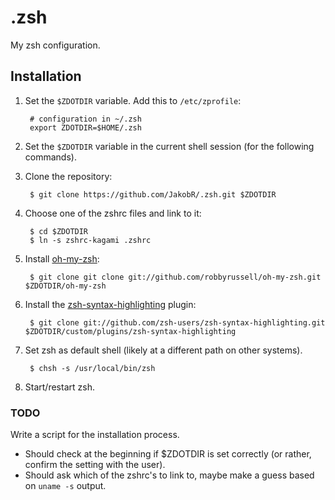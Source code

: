 .zsh
====

My zsh configuration.


Installation
------------

1. Set the `$ZDOTDIR` variable. Add this to `/etc/zprofile`:

        # configuration in ~/.zsh
        export ZDOTDIR=$HOME/.zsh

2. Set the `$ZDOTDIR` variable in the current shell session (for the following commands).

3. Clone the repository:

        $ git clone https://github.com/JakobR/.zsh.git $ZDOTDIR

4. Choose one of the zshrc files and link to it:

        $ cd $ZDOTDIR
        $ ln -s zshrc-kagami .zshrc

5. Install [oh-my-zsh](https://github.com/robbyrussell/oh-my-zsh):

        $ git clone git clone git://github.com/robbyrussell/oh-my-zsh.git $ZDOTDIR/oh-my-zsh

6. Install the [zsh-syntax-highlighting](https://github.com/zsh-users/zsh-syntax-highlighting) plugin:

        $ git clone git://github.com/zsh-users/zsh-syntax-highlighting.git $ZDOTDIR/custom/plugins/zsh-syntax-highlighting

7. Set zsh as default shell (likely at a different path on other systems).

        $ chsh -s /usr/local/bin/zsh

8. Start/restart zsh.

### TODO

Write a script for the installation process.
* Should check at the beginning if $ZDOTDIR is set correctly (or rather, confirm the setting with the user).
* Should ask which of the zshrc's to link to, maybe make a guess based on `uname -s` output.
